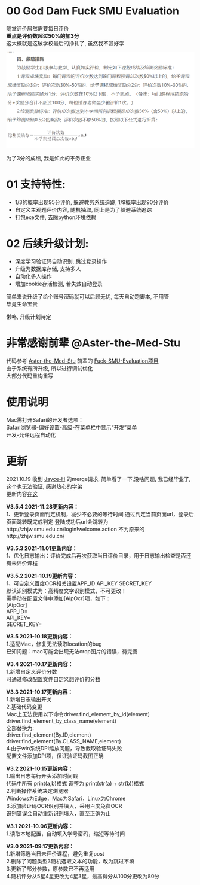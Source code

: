 <!--
 * @File: 
 * @Project: 
 * @Author: zzy
 * @mail: elliot.bia.8989@outlook.com
 * @github: https://github.com/elliot-bia
 * @Date: 2019-10-17 10:55:22
 * @LastEditors: zzy
 * @LastEditTime: 2019-10-23 16:28:59
 -->
# 00 God Dam Fuck SMU Evaluation
随堂评价居然需要每日评价  
**重点是评价数超过50%的加3分**  
这大概就是这破学校最后的挣扎了, 虽然我不甚好学

![看图](./png.png)


为了3分的成绩, 我是如此的不务正业

# 01 支持特性:  
- 1/3的概率出现95分评价, 躲避教务系统追踪, 1/9概率出现90分评价
- 自定义主观题评价内容, 随机抽取, 同上是为了躲避系统追踪
- 打包exe文件, 去除python环境依赖

# 02 后续升级计划:  
- 深度学习验证码自动识别, 跳过登录操作
- 升级为数据库存储, 支持多人
- 自动化多人操作
- 增加cookie存活检测, 若失效自动登录

简单来说升级了给个账号密码就可以后顾无忧, 每天自动跑脚本, 不用管  
毕竟生命宝贵

懒咯, 升级计划待定




# 非常感谢前辈 @Aster-the-Med-Stu
代码参考 [Aster-the-Med-Stu](https://github.com/Aster-the-Med-Stu) 前辈的 [Fuck-SMU-Evaluation项目](https://github.com/Aster-the-Med-Stu/Fuck-SMU-Evaluation)  
由于系统有所升级, 所以进行调试优化  
大部分代码重构重写


# 使用说明
Mac需打开Safari的开发者选项：  
Safari浏览器-偏好设置-高级-在菜单栏中显示“开发”菜单  
开发-允许远程自动化

# 更新
2021.10.19
收到 [Jayce-H](https://github.com/Jayce-H) 的merge请求, 简单看了一下,没啥问题, 我已经毕业了,这个也无法验证, 感谢热心的学弟  
更新内容[在这](https://github.com/Jayce-H/God_Dam_Fuck_SMU_Evaluation/commit/eaa36afa71789c1a2429124f7627840e15e92ec4)  

__V3.5.4 2021-11.28更新内容：__  
1、更新登录页面判定机制，减少不必要的等待时间
通过判定当前页面url，登录后页面跳转既完成判定
登陆成功后url会跳转为http://zhjw.smu.edu.cn/login!welcome.action
不为原来的http://zhjw.smu.edu.cn/

__V3.5.3 2021-11.01更新内容：__   
1、优化日志输出：评价完成后再次获取当日评价目录，用于日志输出检查是否还有未评价课程

__V3.5.2 2021-10.19更新内容：__   
1、可自定义百度OCR相关设置APP_ID API_KEY SECRET_KEY  
默认识别模式为：高精度文字识别模式，不可更改！  
需手动在配置文件中添加[AipOcr]项，如下：  
[AipOcr]  
APP_ID=  
API_KEY=  
SECRET_KEY=

__V3.5 2021-10.18更新内容：__   
1.适配Mac，修复无法读取location的bug  
已知问题：mac可能会出现无法crop图片的错误，待完善

__V3.4 2021-10.17更新内容：__   
1.新增自定义评价分数  
可通过修改配置文件自定义想评价的分数  

__V3.3 2021-10.17更新内容：__  
1.新增日志输出开关  
2.基础代码变更  
Mac上无法使用以下命令driver.find_element_by_id(element)  
driver.find_element_by_class_name(element)  
全部替换为:  
driver.find_element(By.ID,element)  
driver.find_element(By.CLASS_NAME,element)  
4.由于win系统DPI缩放问题，导致截取验证码失败  
配置文件添加DPI项，保证验证码截图正确

__V3.2 2021-10.15更新内容：__  
1.输出日志每行开头添加时间戳  
代码中所有 print(a,b)格式 调整为 print(str(a) + str(b))格式  
2.判断操作系统决定浏览器  
Windows为Edge，Mac为Safari，Linux为Chrome  
3.添加验证码OCR识别并填入，采用百度免费OCR  
识别错误会自动重新识别填入，直至正确为止

__V3.1 2021-10.06更新内容：__  
1.读取本地配置，自动填入学号密码，缩短等待时间

__V3.0 2021-09.17更新内容：__  
1.新增筛选当日未评价课程，避免重复post  
2.删除了问题类型3随机选取文本的功能，改为跳过不填  
3.更新了部分参数，原参数已不再适用  
4.随机评分从5星4星更改为4星3星，最高得分从100分更改为80分 
